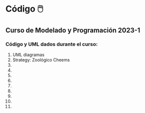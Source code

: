 # Código 🖱️

## Curso de Modelado y Programación 2023-1

### Código y UML dados durante el curso:

 1. UML diagramas
 2. Strategy: Zoológico Cheems
 3. 
 4. 
 5. 
 6. 
 7. 
 8. 
 9.
 10.
 11.
